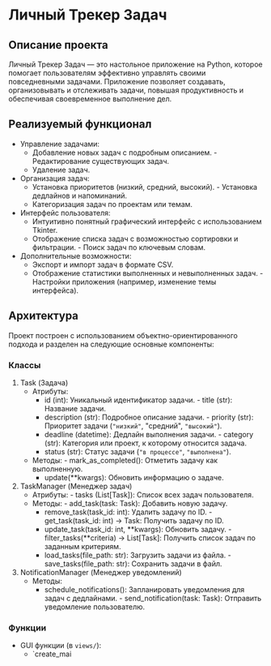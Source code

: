 # Личный Трекер Задач
## Описание проекта
Личный Трекер Задач — это настольное приложение на Python, которое помогает пользователям эффективно управлять своими повседневными задачами. Приложение позволяет создавать, организовывать и отслеживать задачи, повышая продуктивность и обеспечивая своевременное выполнение дел.
## Реализуемый функционал
- Управление задачами:
  - Добавление новых задач с подробным описанием.  - Редактирование существующих задач.
  - Удаление задач.
- Организация задач:
  - Установка приоритетов (низкий, средний, высокий).  - Установка дедлайнов и напоминаний.
  - Категоризация задач по проектам или темам.
- Интерфейс пользователя:
  - Интуитивно понятный графический интерфейс с использованием Tkinter.
  - Отображение списка задач с возможностью сортировки и фильтрации.  - Поиск задач по ключевым словам.
- Дополнительные возможности:
  - Экспорт и импорт задач в формате CSV.
  - Отображение статистики выполненных и невыполненных задач.  - Настройки приложения (например, изменение темы интерфейса).
## Архитектура
Проект построен с использованием объектно-ориентированного подхода и разделен на следующие основные компоненты:
### Классы
1. Task (Задача)
   - Атрибуты:
     - id (int): Уникальный идентификатор задачи.     - title (str): Название задачи.
     - description (str): Подробное описание задачи.     - priority (str): Приоритет задачи (`"низкий"`, "средний", `"высокий"`).
     - deadline (datetime): Дедлайн выполнения задачи.     - category (str): Категория или проект, к которому относится задача.
     - status (str): Статус задачи (`"в процессе"`, `"выполнена"`).
   - Методы:     - mark_as_completed(): Отметить задачу как выполненную.
     - update(**kwargs): Обновить информацию о задаче.
2. TaskManager (Менеджер задач)
   - Атрибуты:     - tasks (List[Task]): Список всех задач пользователя.
   - Методы:     - add_task(task: Task): Добавить новую задачу.
     - remove_task(task_id: int): Удалить задачу по ID.     - get_task(task_id: int) -> Task: Получить задачу по ID.
     - update_task(task_id: int, **kwargs): Обновить задачу.     - filter_tasks(**criteria) -> List[Task]: Получить список задач по заданным критериям.
     - load_tasks(file_path: str): Загрузить задачи из файла.     - save_tasks(file_path: str): Сохранить задачи в файл.
3. NotificationManager (Менеджер уведомлений)
   - Методы:
     - schedule_notifications(): Запланировать уведомления для задач с дедлайнами.     - send_notification(task: Task): Отправить уведомление пользователю.
### Функции
- GUI функции (в `views/`):
  - `create_mai
